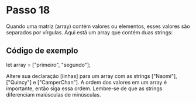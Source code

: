 # Passo 18

Quando uma matriz (array) contém valores ou elementos, esses valores são separados por vírgulas. Aqui está um array que contém duas strings:

## Código de exemplo

let array = ["primeiro", "segundo"];

Altere sua declaração [linhas] para um array com as strings ["Naomi"], ["Quincy"] e ["CamperChan"]. A ordem dos valores em um array é importante, então siga essa ordem. Lembre-se de que as strings diferenciam maiúsculas de minúsculas.